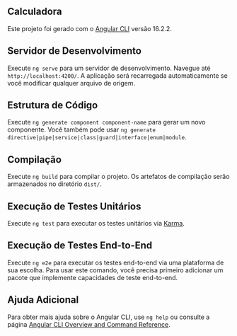 ## Calculadora

Este projeto foi gerado com o [Angular CLI](https://github.com/angular/angular-cli) versão 16.2.2.

## Servidor de Desenvolvimento

Execute `ng serve` para um servidor de desenvolvimento. Navegue até `http://localhost:4200/`. A aplicação será recarregada automaticamente se você modificar qualquer arquivo de origem.

## Estrutura de Código

Execute `ng generate component component-name` para gerar um novo componente. Você também pode usar `ng generate directive|pipe|service|class|guard|interface|enum|module`.

## Compilação

Execute `ng build` para compilar o projeto. Os artefatos de compilação serão armazenados no diretório `dist/`.

## Execução de Testes Unitários

Execute `ng test` para executar os testes unitários via [Karma](https://karma-runner.github.io).

## Execução de Testes End-to-End

Execute `ng e2e` para executar os testes end-to-end via uma plataforma de sua escolha. Para usar este comando, você precisa primeiro adicionar um pacote que implemente capacidades de teste end-to-end.

## Ajuda Adicional

Para obter mais ajuda sobre o Angular CLI, use `ng help` ou consulte a página [Angular CLI Overview and Command Reference](https://angular.io/cli).
